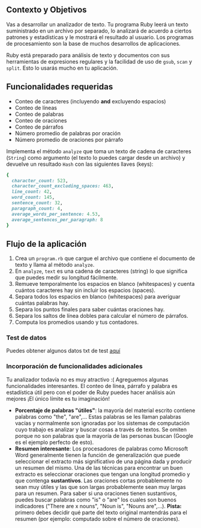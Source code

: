 ## Contexto y Objetivos

Vas a desarrollar un analizador de texto. Tu programa Ruby leerá un texto suministrado en un archivo por separado, lo analizará de acuerdo a ciertos patrones y estadísticas y le mostrará el resultado al usuario. Los programas de procesamiento son la base de muchos desarrollos de aplicaciones.

Ruby está preparado para análisis de texto y documentos con sus herramientas de expresiones regulares y la facilidad de uso de `gsub`, `scan` y `split`. Esto lo usarás mucho en tu aplicación.

## Funcionalidades requeridas

* Conteo de caracteres (incluyendo **and** excluyendo espacios)
* Conteo de líneas
* Conteo de palabras
* Conteo de oraciones
* Conteo de párrafos
* Número promedio de palabras por oración
* Número promedio de oraciones por párrafo

Implementa el método `analyze` que toma un texto de cadena de caracteres (`String`) como argumento (el texto lo puedes cargar desde un archivo) y devuelve un resultado `Hash` con las siguientes llaves (keys):

```ruby
{
  character_count: 523,
  character_count_excluding_spaces: 463,
  line_count: 42,
  word_count: 145,
  sentence_count: 32,
  paragraph_count: 4,
  average_words_per_sentence: 4.53,
  average_sentences_per_paragraph: 8
}
```

## Flujo de la aplicación

1. Crea un `program.rb` que cargue el archivo que contiene el documento de texto y llama al método  `analyze`.
1. En `analyze`, `text` es una cadena de caracteres (string) lo que significa que puedes medir su longitud fácilmente.
1. Remueve temporalmente los espacios en blanco (whitespaces) y cuenta cuántos caracteres hay sin incluir los espacios (spaces).
1. Separa todos los espacios en blanco (whitespaces) para averiguar cuántas palabras hay.
1. Separa los puntos finales para saber cuántas oraciones hay.
1. Separa los saltos de línea dobles para calcular el número de párrafos.
1. Computa los promedios usando y tus contadores.

### Test de datos

Puedes obtener algunos datos txt de test [aquí](http://www.rubyinside.com/book/oliver.txt)

### Incorporación de funcionalidades adicionales

Tu analizador todavía no es muy atractivo :( Agreguemos algunas funcionalidades interesantes. El conteo de línea, párrafo y palabra es estadística útil pero con el poder de Ruby puedes hacer análisis aún mejores ¡El único límite es tu imaginación!

* **Porcentaje de palabras "útiles"**: la mayoría del material escrito contiene palabras como "the", "are",... Estas palabras se les llaman palabras vacías y normalmente son ignoradas por los sistemas de computación cuyo trabajo es analizar y buscar cosas a través de textos. Se omiten porque no son palabras que la mayoría de las personas buscan (Google es el ejemplo perfecto de esto).
* **Resumen interesante**: Los procesadores de palabras como Microsoft Word generalmente tienen la función de generalización que puede seleccionar el extracto más significativo de una página dada y producir un resumen del mismo. Una de las técnicas para encontrar un buen extracto es seleccionar oraciones que tengan una longitud promedio y que contenga **sustantivos**. Las oraciones cortas probablemente no sean muy útiles y las que son  largas probablemente sean muy largas para un resumen. Para saber si una oraciones tienen sustantivos, puedes buscar palabras como "is" o "are" los cuales son buenos indicadores ("There are x nouns", "Noun is", "Nouns are",...). **Pista:** primero debes decidir qué parte del texto original mantendrás para el resumen (por ejemplo: computado sobre el número de oraciones).
